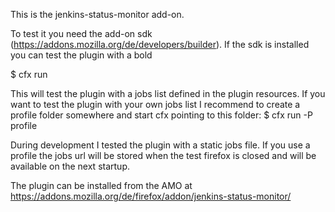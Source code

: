This is the jenkins-status-monitor add-on.

To test it you need the add-on sdk (https://addons.mozilla.org/de/developers/builder).
If the sdk is installed you can test the plugin with a bold

$ cfx run

This will test the plugin with a jobs list defined in the plugin resources.
If you want to test the plugin with your own jobs list I recommend to create
a profile folder somewhere and start cfx pointing to this folder:
$ cfx run -P profile

During development I tested the plugin with a static jobs file. If you use a profile
the jobs url will be stored when the test firefox is closed and will be available
on the next startup.

The plugin can be installed from the AMO at
https://addons.mozilla.org/de/firefox/addon/jenkins-status-monitor/

